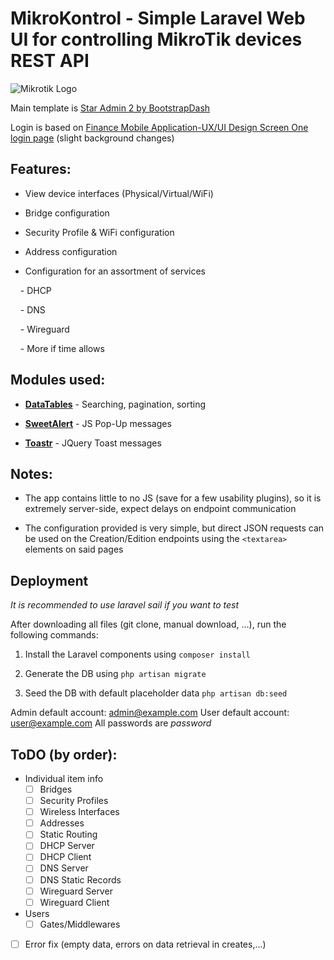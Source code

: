 # MikroKontrol - Simple Laravel Web UI for controlling MikroTik devices REST API

  
  

![Mikrotik Logo](https://logos-world.net/wp-content/uploads/2023/01/MikroTik-Logo.jpg)

  
  

Main template is [Star Admin 2 by BootstrapDash](https://demo.bootstrapdash.com/star-admin2-free/template/index.html)

  

Login is based on [Finance Mobile Application-UX/UI Design Screen One login page](https://codepen.io/sowg/pen/qBXjXoE) (slight background changes)

  

## Features:

- View device interfaces (Physical/Virtual/WiFi)

- Bridge configuration

- Security Profile & WiFi configuration

- Address configuration

- Configuration for an assortment of services

    - DHCP

    - DNS

    - Wireguard

    - More if time allows

  

## Modules used:

- [**DataTables**](https://datatables.net/) - Searching, pagination, sorting

- [**SweetAlert**](https://sweetalert2.github.io/) - JS Pop-Up messages

- [**Toastr**](https://www.jqueryscript.net/other/Highly-Customizable-jQuery-Toast-Message-Plugin-Toastr.html) - JQuery Toast messages

  

## Notes:

- The app contains little to no JS (save for a few usability plugins), so it is extremely server-side, expect delays on endpoint communication

- The configuration provided is very simple, but direct JSON requests can be used on the Creation/Edition endpoints using the `<textarea>` elements on said pages 

  
## Deployment

*It is recommended to use laravel sail if you want to test*
  
After downloading all files (git clone, manual download, ...), run the following commands:

1. Install the Laravel components using
   `composer install`
   
2. Generate the DB using
   `php artisan migrate`
   
3. Seed the DB with default placeholder data
   `php artisan db:seed`

Admin default account: admin@example.com
User default account: user@example.com
All passwords are *password*

## ToDO (by order):

- Individual item info 
    - [ ] Bridges
    - [ ] Security Profiles
    - [ ] Wireless Interfaces
    - [ ] Addresses
    - [ ] Static Routing
    - [ ] DHCP Server
    - [ ] DHCP Client
    - [ ] DNS Server
    - [ ] DNS Static Records
    - [ ] Wireguard Server
    - [ ] Wireguard Client
    
- Users
    - [ ] Gates/Middlewares
- [ ] Error fix (empty data, errors on data retrieval in creates,...)
